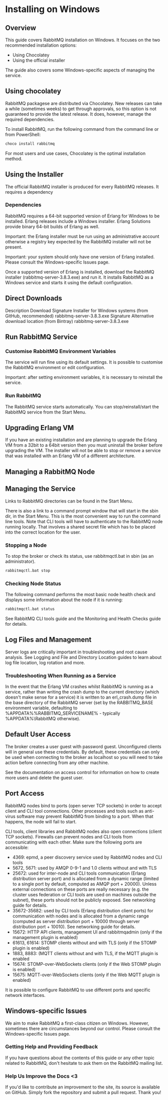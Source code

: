 # Installing on Windows

## Overview

This guide covers RabbitMQ installation on Windows. It focuses on the two recommended installation options:

- Using Chocolatey
- Using the official installer

The guide also covers some Windows-specific aspects of managing the service.

## Using chocolatey

RabbitMQ packagese are distributed via Chocolatey. New releases can take a while (sometimes weeks) to get through approvals, so this option is not guaranteed to provide the latest release. It does, however, manage the required dependencies.

To install RabbitMQ, run the following command from the command line or from PowerShell:

```bash
choco install rabbitmq
```

For most users and use cases, Chocolatey is the optimal installation method.

## Using the Installer

The official RabbitMQ installer is produced for every RabbitMQ releases. It requires a dependency

### Dependencies

RabbitMQ requires a 64-bit supported version of Erlang for Windows to be installed. Erlang releases include a Windows installer. Erlang Solutions provide binary 64-bit builds of Erlang as well.

Important: the Erlang installer must be run using an administrative account otherwise a registry key expected by the RabbitMQ installer will not be present.

Important: your system should only have one version of Erlang installed. Please consult the Windows-specific Issues page.

Once a supported version of Erlang is installed, download the RabbitMQ installer (rabbitmq-server-3.8.3.exe) and run it. It installs RabbitMQ as a Windows service and starts it using the default configuration.

## Direct Downloads

Description	Download	Signature
Installer for Windows systems (from GitHub, recommended)	rabbitmq-server-3.8.3.exe	Signature
Alternative download location (from Bintray)	rabbitmq-server-3.8.3.exe	

## Run RabbitMQ Service

### Customise RabbitMQ Environment Variables

The service will run fine using its default settings. It is possible to customise the RabbitMQ environment or edit configuration.

Important: after setting environment variables, it is necessary to reinstall the service.

### Run RabbitMQ

The RabbitMQ service starts automatically. You can stop/reinstall/start the RabbitMQ service from the Start Menu.

## Upgrading Erlang VM

If you have an existing installation and are planning to upgrade the Erlang VM from a 32bit to a 64bit version then you must uninstall the broker before upgrading the VM. The installer will not be able to stop or remove a service that was installed with an Erlang VM of a different architecture.

## Managing a RabbitMQ Node

## Managing the Service

Links to RabbitMQ directories can be found in the Start Menu.

There is also a link to a command prompt window that will start in the sbin dir, in the Start Menu. This is the most convenient way to run the command line tools. Note that CLI tools will have to authenticate to the RabbitMQ node running locally. That involves a shared secret file which has to be placed into the correct location for the user.

### Stopping a Node

To stop the broker or check its status, use rabbitmqctl.bat in sbin (as an administrator).

```bash
rabbitmqctl.bat stop
```

### Checking Node Status

The following command performs the most basic node health check and displays some information about the node if it is running:

```bash
rabbitmqctl.bat status
```

See RabbitMQ CLI tools guide and the Monitoring and Health Checks guide for details.

## Log Files and Management

Server logs are critically important in troubleshooting and root cause analysis. See Logging and File and Directory Location guides to learn about log file location, log rotation and more.

### Troubleshooting When Running as a Service

In the event that the Erlang VM crashes whilst RabbitMQ is running as a service, rather than writing the crash dump to the current directory (which doesn't make sense for a service) it is written to an erl_crash.dump file in the base directory of the RabbitMQ server (set by the RABBITMQ_BASE environment variable, defaulting to %APPDATA%\%RABBITMQ_SERVICENAME% - typically %APPDATA%\RabbitMQ otherwise).

## Default User Access

The broker creates a user guest with password guest. Unconfigured clients will in general use these credentials. By default, these credentials can only be used when connecting to the broker as localhost so you will need to take action before connecting from any other machine.

See the documentation on access control for information on how to create more users and delete the guest user.

## Port Access

RabbitMQ nodes bind to ports (open server TCP sockets) in order to accept client and CLI tool connections. Other processes and tools such as anti-virus software may prevent RabbitMQ from binding to a port. When that happens, the node will fail to start.

CLI tools, client libraries and RabbitMQ nodes also open connections (client TCP sockets). Firewalls can prevent nodes and CLI tools from communicating with each other. Make sure the following ports are accessible:

- 4369: epmd, a peer discovery service used by RabbitMQ nodes and CLI tools
- 5672, 5671: used by AMQP 0-9-1 and 1.0 clients without and with TLS
- 25672: used for inter-node and CLI tools communication (Erlang distribution server port) and is allocated from a dynamic range (limited to a single port by default, computed as AMQP port + 20000). Unless external connections on these ports are really necessary (e.g. the cluster uses federation or CLI tools are used on machines outside the subnet), these ports should not be publicly exposed. See networking guide for details.
- 35672-35682: used by CLI tools (Erlang distribution client ports) for communication with nodes and is allocated from a dynamic range (computed as server distribution port + 10000 through server distribution port + 10010). See networking guide for details.
- 15672: HTTP API clients, management UI and rabbitmqadmin (only if the management plugin is enabled)
- 61613, 61614: STOMP clients without and with TLS (only if the STOMP plugin is enabled)
- 1883, 8883: (MQTT clients without and with TLS, if the MQTT plugin is enabled
- 15674: STOMP-over-WebSockets clients (only if the Web STOMP plugin is enabled)
- 15675: MQTT-over-WebSockets clients (only if the Web MQTT plugin is enabled)

It is possible to configure RabbitMQ to use different ports and specific network interfaces.

## Windows-specific Issues

We aim to make RabbitMQ a first-class citizen on Windows. However, sometimes there are circumstances beyond our control. Please consult the Windows-specific Issues page.

### Getting Help and Providing Feedback

If you have questions about the contents of this guide or any other topic related to RabbitMQ, don't hesitate to ask them on the RabbitMQ mailing list.

### Help Us Improve the Docs <3


If you'd like to contribute an improvement to the site, its source is available on GitHub. Simply fork the repository and submit a pull request. Thank you!